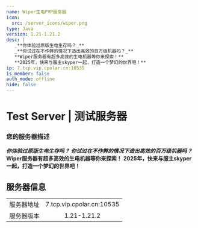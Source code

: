 ```yaml
---
name: Wiper生电PVP服务器
icon:
  src: /server_icons/wiper.png
type: Java
version: 1.21-1.21.2
desc: |
   _**你体验过原版生电生存吗？_**
   _**你试过在不作弊的情况下造出高效的百万级机器吗？_**
   **Wiper服务器有超多高效的生电机器等你来探索！**
   **2025年，快来与服主skyper一起，打造一个梦幻的世界吧！**
ip: 7.tcp.vip.cpolar.cn:10535
is_member: false
auth_mode: offline
hide: false
---
```

# Test Server | 测试服务器

### 您的服务器描述

_**你体验过原版生电生存吗？**_
_**你试过在不作弊的情况下造出高效的百万级机器吗？**_
**Wiper服务器有超多高效的生电机器等你来探索！**
**2025年，快来与服主skyper一起，打造一个梦幻的世界吧！**

## 服务器信息

|||
| :---: | :---: |
| 服务器地址 | 7.tcp.vip.cpolar.cn:10535 |
| 服务器版本 | 1.21-1.21.2 |